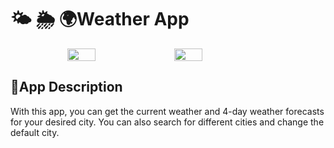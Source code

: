 <h1>🌤️ 🌦️ 🌍Weather App</h1>
<div style="display: flex; justify-content: center; gap: 20px;">
    <img src="https://github.com/AliGhzz/WeatherApp/assets/77566367/f8eacc05-075c-4aa9-9246-12ef86a1d346" style="width: 30%;">
    <img src="https://github.com/AliGhzz/WeatherApp/assets/77566367/9bac45bf-fcc0-4ea1-b6e9-e202d7552559" style="width: 30%;">
</div>


 <h2>📱App Description</h2>

With this app, you can get the current weather and 4-day weather forecasts for your desired city. You can also search for different cities and change the default city.


